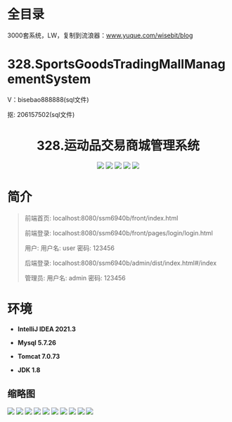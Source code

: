 # 全目录

3000套系统，LW，复制到流浪器：www.yuque.com/wisebit/blog

# 328.SportsGoodsTradingMallManagementSystem

<p>V：bisebao888888(sql文件)</p>
<p>抠: 206157502(sql文件)</p>

<p><h1 align="center">328.运动品交易商城管理系统</h1></p>


<p align="center">
	<img src="https://img.shields.io/badge/jdk-1.8-orange.svg"/>
    <img src="https://img.shields.io/badge/spring-5.x-lightgrey.svg"/>
    <img src="https://img.shields.io/badge/springmvc-3.x-blue.svg"/>
    <img src="https://img.shields.io/badge/mybatis-5.x-yellow.svg"/>
    <img src="https://img.shields.io/badge/vue-3.x-blue.svg"/>
</p>

# 简介
>
> 
>
> 前端首页: localhost:8080/ssm6940b/front/index.html
>
> 前端登录: localhost:8080/ssm6940b/front/pages/login/login.html
>
> 用户: 用户名: user 密码: 123456
>
> 后端登录: localhost:8080/ssm6940b/admin/dist/index.html#/index
>
> 管理员: 用户名: admin 密码: 123456
>

# 环境

- <b>IntelliJ IDEA 2021.3</b>

- <b>Mysql 5.7.26</b>

- <b>Tomcat 7.0.73</b>

- <b>JDK 1.8</b>




## 缩略图

![](https://bitwise.oss-cn-heyuan.aliyuncs.com/2024/9/10/5fab5014-89a2-4a6b-8af7-5cf10ef7476f.png)
![](https://bitwise.oss-cn-heyuan.aliyuncs.com/2024/9/10/57fbd442-c05e-4abb-8923-1ee4c2c4f1b6.png)
![](https://bitwise.oss-cn-heyuan.aliyuncs.com/2024/9/10/7be97a3a-ec18-410f-bfe9-cfae9f34ce6e.png)
![](https://bitwise.oss-cn-heyuan.aliyuncs.com/2024/9/10/9ec8087b-5ae9-4113-b6bb-693e2f52686b.png)
![](https://bitwise.oss-cn-heyuan.aliyuncs.com/2024/9/10/fda5ad15-bc19-41b3-a810-025505eda600.png)
![](https://bitwise.oss-cn-heyuan.aliyuncs.com/2024/9/10/7a17c639-077c-46a1-861c-286d09bc0252.png)
![](https://bitwise.oss-cn-heyuan.aliyuncs.com/2024/9/10/f85b560f-e396-4fac-9cc0-ef938d557a16.png)
![](https://bitwise.oss-cn-heyuan.aliyuncs.com/2024/9/10/58ae8ebe-cc5c-4b98-a9b4-c701bad7bca9.png)
![](https://bitwise.oss-cn-heyuan.aliyuncs.com/2024/9/10/6acc2ed0-f2f5-4e2a-83fb-196c2c814413.png)
![](https://bitwise.oss-cn-heyuan.aliyuncs.com/2024/9/10/fd8c2943-4dfa-42bb-b418-29af91a0e632.png)




